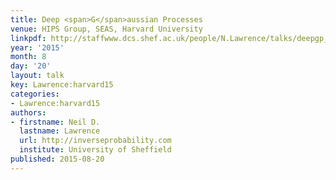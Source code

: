 ```yaml
---
title: Deep <span>G</span>aussian Processes
venue: HIPS Group, SEAS, Harvard University
linkpdf: http://staffwww.dcs.shef.ac.uk/people/N.Lawrence/talks/deepgp_harvard15.pdf
year: '2015'
month: 8
day: '20'
layout: talk
key: Lawrence:harvard15
categories:
- Lawrence:harvard15
authors:
- firstname: Neil D.
  lastname: Lawrence
  url: http://inverseprobability.com
  institute: University of Sheffield
published: 2015-08-20
---
```

